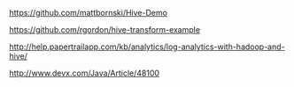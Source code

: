 https://github.com/mattbornski/Hive-Demo

https://github.com/rgordon/hive-transform-example

http://help.papertrailapp.com/kb/analytics/log-analytics-with-hadoop-and-hive/

http://www.devx.com/Java/Article/48100

